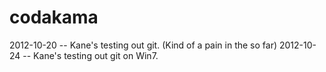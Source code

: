 codakama
========

2012-10-20 -- Kane's testing out git. (Kind of a pain in the so far)
2012-10-24 -- Kane's testing out git on Win7.
